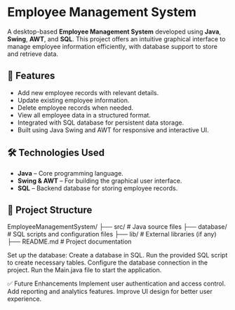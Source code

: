 # Employee Management System

A desktop-based **Employee Management System** developed using **Java**, **Swing**, **AWT**, and **SQL**. 
This project offers an intuitive graphical interface to manage employee information efficiently, with database support to store and retrieve data.

## 🚀 Features
- Add new employee records with relevant details.
- Update existing employee information.
- Delete employee records when needed.
- View all employee data in a structured format.
- Integrated with SQL database for persistent data storage.
- Built using Java Swing and AWT for responsive and interactive UI.

## 🛠 Technologies Used
- **Java** – Core programming language.
- **Swing & AWT** – For building the graphical user interface.
- **SQL** – Backend database for storing employee records.

## 📂 Project Structure

EmployeeManagementSystem/
├── src/ # Java source files
├── database/ # SQL scripts and configuration files
├── lib/ # External libraries (if any)
├── README.md # Project documentation

Set up the database:
Create a database in SQL.
Run the provided SQL script to create necessary tables.
Configure the database connection in the project.
Run the Main.java file to start the application.

✅ Future Enhancements
Implement user authentication and access control.
Add reporting and analytics features.
Improve UI design for better user experience.
